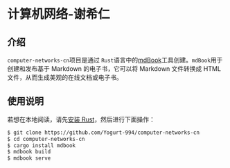 # 计算机网络-谢希仁

## 介绍

`computer-networks-cn`项目是通过  `Rust`语言中的[mdBook](https://rust-lang.github.io/mdBook/)工具创建。`mdBook`用于创建和发布基于 Markdown 的电子书，它可以将 Markdown 文件转换成 HTML 文件，从而生成美观的在线文档或电子书。

## 使用说明

若想在本地阅读，请先[安装 Rust](https://www.rust-lang.org/tools/install)，然后进行下面操作：

```bash
$ git clone https://github.com/Yogurt-994/computer-networks-cn
$ cd computer-networks-cn
$ cargo install mdbook
$ mdbook build
$ mdbook serve
```
